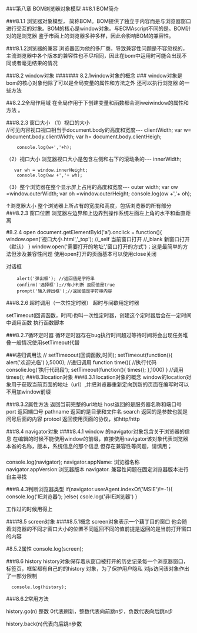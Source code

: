 ###第八章 BOM浏览器对象模型
##8.1 BOM简介

###8.1.1
浏览器对象模型， 简称BOM。BOM提供了独立于内容而是与浏览器窗口进行交互的对象。BOM的核心是window对象。与ECMAscript不同的是。BOM针对的是浏览器
鉴于市面上的浏览器多种多样，因此会影响BOM的兼容性。

###8.1.2浏览器的兼容
浏览器因为他的多厂商，导致兼容性问题是不容忽视的，主流浏览器中各个版本的兼容性也不尽相同，因此在bom中运用时可能会出现不同或者毫无结果的情况

###8.2 window对象
####### 8.2.1window对象的概念 ###
window对象是bom的核心对象他除了可以是全局变量的属性和方法之外 还可以执行浏览器
的一些方法

##8.2.2全局作用域
在全局作用于下创建变量和函数都会测iweiwindow的属性和方法
。

###8.2.3 窗口大小
（1）视口的大小  
 //可见内容视口视口相当于document.body的高度和宽度--- clientWidth;
        var w= document.body.clientWidth;
        var h= document.body.clientHeigh;


        console.log(w+','+h);
（2）视口大小
浏览器视口大小是包含左侧和右下的滚动条的--- innerWidth;

       var wh = window.innerHeight;
        console.log(ww +','+ wh);
（3）整个浏览器在整个显示屏上占用的高度和宽度--- outer width;
      var ow =window.outerWidth;
        var oh =window.outerHeight;
        console.log(ow +','+ oh);


↑浏览器大小
整个浏览器上所占有的宽度和高度，包括浏览器的所有部分
###8.2.3 窗口位置
浏览器左边界和上边界到操作系统左面左上角的水平和垂直距离

#8.2.4 open
           document.getElementById('a').onclick = function(){
            window.open('视口大小.html','_top');
            //_self 当前窗口打开
            //_blank 新窗口打开（默认）
        }
window.open('需要打开的地址','窗口打开的方式')；这是最简单的方法但涉及兼容性问题 使用open打开的页面基本可以使用close关闭





对话框 


        alert('弹出框'); //返回值是字符串
        confirm('选择框');//有小判断 返回值是true
        prompt('输入弹出框');//返回值是字符串内容
 

###8.2.6 超时调用（一次性定时器）
超时与间歇用定时器

setTimeout(回调函数，时间)也叫一次性定时器，创建这个定时器后会在一定时间中调用函数 执行函数脚本



###8.2.7循环定时器
循环定时器存在bug执行时间超过等待时间将会出现任务堆叠一般情况使用setTimeout代替



###递归调用法
    // setTimeoout(回调函数,时间);
        setTimeout(function(){
            alert('欢迎光临')
        },5000);
        //递归调用
        function time(){
            //执行代码
            consolie.log('执行代码段');
            setTimeout(function(){
                times();
            },1000)
        }
        //调用
        times();
###8.3location对象
###8.3.1 location对象的概念
window的location对象用于获取当前页面的地址（url）,并把浏览器重新定向到新的页面在编写时可以不用加window前缀


###8.3.2属性方法
返回当前完整的url地址
host返回的是服务器名称和端口号
port 返回端口号
pathname 返回的是目录和文件名
search 返回的是参数也就是问号后面的内容 
protool 返回使用页面的协议，如http/http


###8.4 navigator对象
####8.4.1
window 的navigator对象包含关于浏览器的信息
在编辑的时候不能使用window的前缀，直接使用navigator该对象代表浏览器本省的名称，版本，系统信息的那个信息 但存在兼容性等问题，请慎用；

###
   console.log(navigator);
   navigator.appName: 浏览器名称
   navigator.appVersion:浏览器版本
   navigator.
兼容性问题在固定浏览器版本进行自主寻找


###8.4.3判断浏览器类型
	  if(navigator.userAgent.indexOf('MSIE')!=-1){
                console.log('IE浏览器');
        }else{
                csole.log('非IE浏览器')
        }

工作过的时候用得上 

####8.5 screen对象
####8.5.1概念
screen对象表示一个藕丁目的窗口 他会随着浏览器的不同才窗口大小的位置不同返回不同的值前提是返回的是当前打开窗口的内容


#8.5.2属性
    console.log(screen);



###8.6 history
history对象保存着从窗口被打开的历史记录每一个浏览器窗口，标签页，框架都有自己的的history 对象，为了保护用户隐私 对js访问该对象作出了一部分限制


      console.log(history);




###8.6.2常用方法

history.go(n) 整数 0代表刷新，整数代表向前跳n步，负数代表向后跳n步

history.back(n)代表向后跳n步数
   